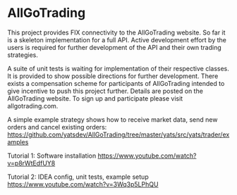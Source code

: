 AllGoTrading
============


This project provides FIX connectivity to the AllGoTrading website. So far it is a skeleton implementation for a full API. Active development effort by the users is required for further development of the API and their own trading strategies. 

A suite of unit tests is waiting for implementation of their respective classes. It is provided to show possible directions for further development. There exists a compensation scheme for participants of AllGoTrading intended to give incentive to push this project further. Details are posted on the AllGoTrading website. To sign up and participate please visit allgotrading.com.

A simple example strategy shows how to receive market data, send new orders and cancel existing orders:
https://github.com/yatsdev/AllGoTrading/tree/master/yats/src/yats/trader/examples 


Tutorial 1: Software installation
https://www.youtube.com/watch?v=p8rWtEdfUY8

Tutorial 2: IDEA config, unit tests, example setup
https://www.youtube.com/watch?v=3Wq3p5LPhQU
